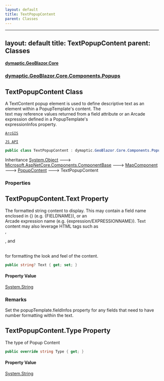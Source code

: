 ```yaml
---
layout: default
title: TextPopupContent
parent: Classes
---
```

---
layout: default
title: TextPopupContent
parent: Classes
---
#### [dymaptic.GeoBlazor.Core](index.html 'index')
### [dymaptic.GeoBlazor.Core.Components.Popups](index.html#dymaptic.GeoBlazor.Core.Components.Popups 'dymaptic.GeoBlazor.Core.Components.Popups')

## TextPopupContent Class

A TextContent popup element is used to define descriptive text as an element within a PopupTemplate's content. The  
text may reference values returned from a field attribute or an Arcade expression defined in a PopupTemplate's  
expressionInfos property.  
<a target="_blank" href="https://developers.arcgis.com/javascript/latest/api-reference/esri-popup-content-TextContent.html">  
    ArcGIS  
    JS API  
</a>

```csharp
public class TextPopupContent : dymaptic.GeoBlazor.Core.Components.Popups.PopupContent
```

Inheritance [System.Object](https://docs.microsoft.com/en-us/dotnet/api/System.Object 'System.Object') &#129106; [Microsoft.AspNetCore.Components.ComponentBase](https://docs.microsoft.com/en-us/dotnet/api/Microsoft.AspNetCore.Components.ComponentBase 'Microsoft.AspNetCore.Components.ComponentBase') &#129106; [MapComponent](dymaptic.GeoBlazor.Core.Components.MapComponent.html 'dymaptic.GeoBlazor.Core.Components.MapComponent') &#129106; [PopupContent](dymaptic.GeoBlazor.Core.Components.Popups.PopupContent.html 'dymaptic.GeoBlazor.Core.Components.Popups.PopupContent') &#129106; TextPopupContent
### Properties

<a name='dymaptic.GeoBlazor.Core.Components.Popups.TextPopupContent.Text'></a>

## TextPopupContent.Text Property

The formatted string content to display. This may contain a field name enclosed in {} (e.g. {FIELDNAME}), or an  
Arcade expression name (e.g. {expression/EXPRESSIONNAME}). Text content may also leverage HTML tags such as <b></b>  
, <p></p>, and <table></table> for formatting the look and feel of the content.

```csharp
public string? Text { get; set; }
```

#### Property Value
[System.String](https://docs.microsoft.com/en-us/dotnet/api/System.String 'System.String')

### Remarks
Set the popupTemplate.fieldInfos property for any fields that need to have number formatting within the text.

<a name='dymaptic.GeoBlazor.Core.Components.Popups.TextPopupContent.Type'></a>

## TextPopupContent.Type Property

The type of Popup Content

```csharp
public override string Type { get; }
```

#### Property Value
[System.String](https://docs.microsoft.com/en-us/dotnet/api/System.String 'System.String')

